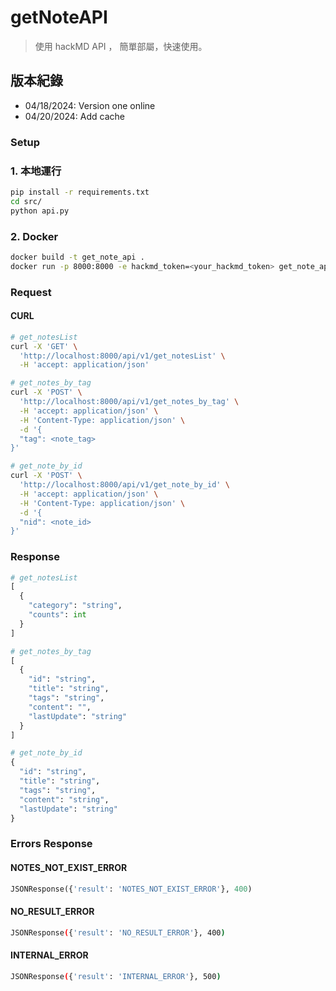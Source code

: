 # getNoteAPI
> 使用 hackMD API ， 簡單部屬，快速使用。

## 版本紀錄
* 04/18/2024: Version one online
* 04/20/2024: Add cache

### Setup 
### 1. 本地運行
```bash
pip install -r requirements.txt
cd src/
python api.py
```
### 2. Docker
```bash
docker build -t get_note_api .
docker run -p 8000:8000 -e hackmd_token=<your_hackmd_token> get_note_api
```

### Request
#### CURL
```bash
# get_notesList
curl -X 'GET' \
  'http://localhost:8000/api/v1/get_notesList' \
  -H 'accept: application/json'

# get_notes_by_tag
curl -X 'POST' \
  'http://localhost:8000/api/v1/get_notes_by_tag' \
  -H 'accept: application/json' \
  -H 'Content-Type: application/json' \
  -d '{
  "tag": <note_tag>
}'

# get_note_by_id
curl -X 'POST' \
  'http://localhost:8000/api/v1/get_note_by_id' \
  -H 'accept: application/json' \
  -H 'Content-Type: application/json' \
  -d '{
  "nid": <note_id>
}'
```

### Response
```python
# get_notesList
[
  {
    "category": "string",
    "counts": int
  }
]

# get_notes_by_tag
[
  {
    "id": "string",
    "title": "string",
    "tags": "string",
    "content": "",
    "lastUpdate": "string"
  }
]

# get_note_by_id
{
  "id": "string",
  "title": "string",
  "tags": "string",
  "content": "string",
  "lastUpdate": "string"
}
```
### Errors Response

#### NOTES_NOT_EXIST_ERROR
```python
JSONResponse({'result': 'NOTES_NOT_EXIST_ERROR'}, 400)
```
#### NO_RESULT_ERROR
```bash
JSONResponse({'result': 'NO_RESULT_ERROR'}, 400)
```
#### INTERNAL_ERROR
```bash
JSONResponse({'result': 'INTERNAL_ERROR'}, 500)
```

